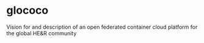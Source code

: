 # glococo
Vision for and description of an open federated container cloud platform for the global HE&amp;R community

